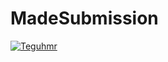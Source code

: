 # MadeSubmission
[![Teguhmr](https://circleci.com/gh/Teguhmr/MadeSubmission.svg?style=svg)](https://circleci.com/gh/Teguhmr/MadeSubmission)

